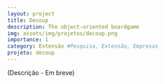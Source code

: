 ```yaml
---
layout: project
title: Decoup
description: The object-oriented boardgame
img: assets/img/projetos/decoup.png
importance: 1
category: Extensão #Pesquisa, Extensão, Empresas
projeto: decoup
---
```


(Descrição - Em breve)

